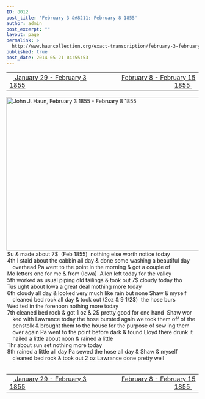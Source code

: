 ```yaml
---
ID: 8012
post_title: 'February 3 &#8211; February 8 1855'
author: admin
post_excerpt: ""
layout: page
permalink: >
  http://www.hauncollection.org/exact-transcription/february-3-february-8-1855/
published: true
post_date: 2014-05-21 04:55:53
---
```

<table style="width: 100%;" align="center">
<tbody>
<tr>
<td width="50%"><a title="January 29 – February 3 1855" href="http://www.hauncollection.org/version-2/version-ii-series-i/january-29-february-3-1855/"><img src="https://lh3.googleusercontent.com/-EFJpxxNiPNw/VqgtWBCZrMI/AAAAAAAAAFU/WfY4lPFWWkg/s800-Ic42/Soeb-Plain-Arrows-8-10px.png" alt="" width="10" height="10" /> January 29 - February 3 1855</a></td>
<td style="text-align: right;"><a title="February 8 – February 15 1855" href="http://www.hauncollection.org/version-2/version-ii-series-i/february-8-february-15-1855/"> February 8 - February 15 1855 <img src="https://lh3.googleusercontent.com/-67k0cYlpXHw/VqgtWKz1MXI/AAAAAAAAAFU/k9PW_Piyurk/s800-Ic42/Soeb-Plain-Arrows-5-10px.png" alt="" width="10" height="10" /></a></td>
</tr>
</tbody>
</table>
<a href="http://www.hauncollection.org/?attachment_id=2306" target="_blank" rel="noopener"><img class="alignnone size-large wp-image-2306" src="http://www.hauncollection.org/wp-content/uploads/John Haun/JJH_076_February 3 1855 - February 8 1855-1024x682.jpg" alt="John J. Haun, February 3 1855 - February 8 1855" width="604" height="402" /></a>
<div style="text-indent: -1em; padding-left: 16px;">Su &amp; made about 7$  (Feb 1855)  nothing else worth notice today</div>
<div style="text-indent: -1em; padding-left: 16px;">4th I staid about the cabbin all day &amp; done some washing a beautiful day
overhead Pa went to the point in the morning &amp; got a couple of</div>
<div style="text-indent: -1em; padding-left: 16px;">Mo letters one for me &amp; from (Iowa)  Allen left today for the valley</div>
<div style="text-indent: -1em; padding-left: 16px;">5th worked as usual piping old tailings &amp; took out 7$ cloudy today tho</div>
<div style="text-indent: -1em; padding-left: 16px;">Tus ught about Iowa a great deal mothing more today</div>
<div style="text-indent: -1em; padding-left: 16px;">6th cloudy all day &amp; looked very much like rain but none Shaw
&amp; myself cleaned bed rock all day &amp; took out (2oz &amp; 9 1/2$)  the hose burs</div>
<div style="text-indent: -1em; padding-left: 16px;">Wed ted in the forenoon nothing more today</div>
<div style="text-indent: -1em; padding-left: 16px;">7th cleaned bed rock &amp; got 1 oz &amp; 2$ pretty good for one hand  Shaw wor
ked with Lawrance today the hose bursted again we took them
off of the penstolk &amp; brought them to the house for the purpose of sew
ing them over again Pa went to the point before dark &amp; found
Lloyd there drunk it hailed a little about noon &amp; rained a little</div>
<div style="text-indent: -1em; padding-left: 16px;">Thr about sun set nothing more today</div>
<div style="text-indent: -1em; padding-left: 16px;">8th rained a little all day Pa sewed the hose all day &amp; Shaw &amp; myself
cleaned bed rock &amp; took out 2 oz Lawrance done pretty well</div>
&nbsp;
<table style="width: 100%;" align="center">
<tbody>
<tr>
<td width="50%"><a title="January 29 – February 3 1855" href="http://www.hauncollection.org/version-2/version-ii-series-i/january-29-february-3-1855/"><img src="https://lh3.googleusercontent.com/-EFJpxxNiPNw/VqgtWBCZrMI/AAAAAAAAAFU/WfY4lPFWWkg/s800-Ic42/Soeb-Plain-Arrows-8-10px.png" alt="" width="10" height="10" /> January 29 - February 3 1855</a></td>
<td style="text-align: right;"><a title="February 8 – February 15 1855" href="http://www.hauncollection.org/version-2/version-ii-series-i/february-8-february-15-1855/"> February 8 - February 15 1855 <img src="https://lh3.googleusercontent.com/-67k0cYlpXHw/VqgtWKz1MXI/AAAAAAAAAFU/k9PW_Piyurk/s800-Ic42/Soeb-Plain-Arrows-5-10px.png" alt="" width="10" height="10" /></a></td>
</tr>
</tbody>
</table>